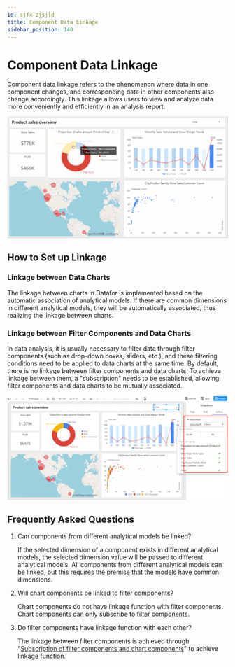 ```yaml
---
id: sjfx-zjsjld
title: Component Data Linkage
sidebar_position: 140
---
```

# Component Data Linkage

Component data linkage refers to the phenomenon where data in one component changes, and corresponding data in other components also change accordingly. This linkage allows users to view and analyze data more conveniently and efficiently in an analysis report.

![linkage](../../../../../static/img/en/datafor/analysis/linkage.gif)


## How to Set up Linkage

### Linkage between Data Charts

The linkage between charts in Datafor is implemented based on the automatic association of analytical models. If there are common dimensions in different analytical models, they will be automatically associated, thus realizing the linkage between charts.

### Linkage between Filter Components and Data Charts

In data analysis, it is usually necessary to filter data through filter components (such as drop-down boxes, sliders, etc.), and these filtering conditions need to be applied to data charts at the same time. By default, there is no linkage between filter components and data charts. To achieve linkage between them, a "subscription" needs to be established, allowing filter components and data charts to be mutually associated.

![1680788188190](../../../../../static/img/en/datafor/analysis/1680788188190.png)

## Frequently Asked Questions

   1. Can components from different analytical models be linked?
   
      If the selected dimension of a component exists in different analytical models, the selected dimension value will be passed to different analytical models. All components from different analytical models can be linked, but this requires the premise that the models have common dimensions.
   
   2. Will chart components be linked to filter components?
   
      Chart components do not have linkage function with filter components. Chart components can only subscribe to filter components.
   
   3. Do filter components have linkage function with each other?
   
      The linkage between filter components is achieved through "[Subscription of filter components and chart components](https://datafor123.github.io/docs/visualizer/visualization-sxzjhtbzjddy)" to achieve linkage function.